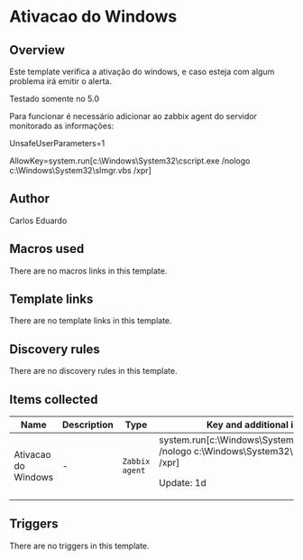 # Ativacao do Windows

## Overview

Este template verifica a ativação do windows, e caso esteja com algum problema irá emitir o alerta.


Testado somente no 5.0


Para funcionar é necessário adicionar ao zabbix agent do servidor monitorado as informações:


UnsafeUserParameters=1


AllowKey=system.run[c:\Windows\System32\cscript.exe /nologo c:\Windows\System32\slmgr.vbs /xpr] 



## Author

Carlos Eduardo

## Macros used

There are no macros links in this template.

## Template links

There are no template links in this template.

## Discovery rules

There are no discovery rules in this template.

## Items collected

|Name|Description|Type|Key and additional info|
|----|-----------|----|----|
|Ativacao do Windows|<p>-</p>|`Zabbix agent`|system.run[c:\Windows\System32\cscript.exe /nologo c:\Windows\System32\slmgr.vbs /xpr]<p>Update: 1d</p>|


## Triggers

There are no triggers in this template.

